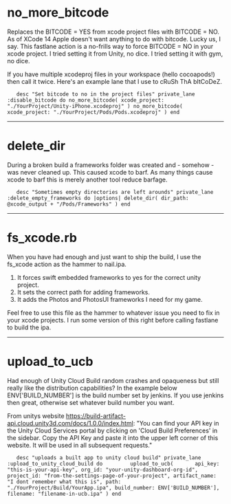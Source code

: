 # no_more_bitcode

Replaces the BITCODE = YES from xcode project files with BITCODE = NO. As of XCode 14 Apple doesn't want anything to do with bitcode. Lucky us, I say. This fastlane action is a no-frills way to force BITCODE = NO in your xcode project. I tried setting it from Unity, no dice. I tried setting it with gym, no dice.

If you have multiple xcodeproj files in your workspace (hello cocoapods!) then call it twice. Here's an example lane that I use to cRuSh ThA bItCoDeZ.

`	desc "Set bitcode to no in the project files"
	private_lane :disable_bitcode do
		no_more_bitcode( xcode_project: "./YourProject/Unity-iPhone.xcodeproj" )
        no_more_bitcode( xcode_project: "./YourProject/Pods/Pods.xcodeproj" )
	end`

---	

# delete_dir

During a broken build a frameworks folder was created and - somehow - was never cleaned up. This caused xcode to barf. As many things cause xcode to barf this is merely another tool reduce barfage.

`	desc "Sometimes empty directories are left arounds"
	private_lane :delete_empty_frameworks do |options|
         delete_dir( dir_path: @xcode_output + "/Pods/Frameworks" )
	end`

---	

# fs_xcode.rb

When you have had enough and just want to ship the build, I use the fs_xcode action as the hammer to nail.ipa.
1. It forces swift embedded frameworks to yes for the correct unity project.
2. It sets the correct path for adding frameworks.
3. It adds the Photos and PhotosUI frameworks I need for my game. 

Feel free to use this file as the hammer to whatever issue you need to fix in your xcode projects. I run some version of this right before calling fastlane to build the ipa.

---	

	
# upload_to_ucb

Had enough of Unity Cloud Build random crashes and opaqueness but still really like the distribution capabilities?
In the example below ENV['BUILD_NUMBER'] is the build number set by jenkins. If you use jenkins then great, otherwise set whatever build number you want.

From unitys website https://build-artifact-api.cloud.unity3d.com/docs/1.0.0/index.html: "You can find your API key in the Unity Cloud Services portal by clicking on 'Cloud Build Preferences' in the sidebar. Copy the API Key and paste it into the upper left corner of this website. It will be used in all subsequent requests."
		
`	desc "uploads a built app to unity cloud build"
	private_lane :upload_to_unity_cloud_build do		
		upload_to_ucb(		
			api_key: "this-is-your-api-key",
			org_id: "your-unity-dashboard-org-id",
			project_id: "from-the-settings-page-of-your-project",
			artifact_name: "I dont remember what this is",
			path: "./YourProject/Build/YourApp.ipa",
			build_number: ENV['BUILD_NUMBER'],
			filename: "filename-in-ucb.ipa"
        )
	end`
